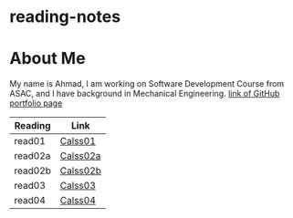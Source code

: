 # reading-notes
# About Me
My name is Ahmad, I am working on Software Development Course from ASAC, and I have background in Mechanical Engineering.
[link of GitHub portfolio page](https://github.com/AhmadSailik)

Reading  | Link
---------|-------------------
read01   | [Calss01](read01.md)
read02a  | [Calss02a](read02a.md)
read02b  | [Calss02b](read02b.md)
read03   | [Calss03](read03.md)
read04   | [Calss04](read04.md)

